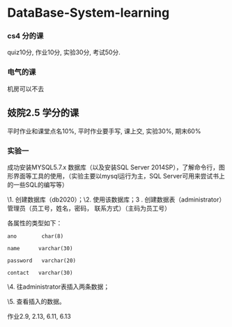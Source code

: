 # DataBase-System-learning

### cs4 分的课

quiz10分, 作业10分, 实验30分, 考试50分. 

### 电气的课

机房可以不去



## 妓院2.5 学分的课  

平时作业和课堂点名10%,  平时作业要手写, 课上交, 实验30%, 期末60%  

### 实验一

成功安装MYSQL5.7.x 数据库（以及安装SQL Server 2014SP），了解命令行，图形界面等工具的使用，（实验主要以mysql运行为主，SQL Server可用来尝试书上的一些SQL的编写等）

\1.   创建数据库（db2020）；\2.   使用该数据库；3 . 创建数据表（administrator）管理员（员工号，姓名，密码， 联系方式）（主码为员工号）

各属性的类型如下：

```
ano        char(8)

name      varchar(30)

password   varchar(20)

contact   varchar(30)
```

\4.   往administrator表插入两条数据；

\5.   查看插入的数据。

作业2.9, 2.13, 6.11, 6.13